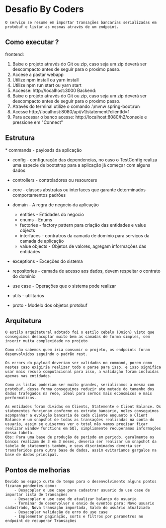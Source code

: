 <h1>Desafio By Coders</h1>

    O serviço se resume em importar transações bancarias serializadas em protobuf e listar as mesmas através de um endpoint.

<h2>Como executar ?</h2>

frontend:
1. Baixe o projeto através do Git ou zip, caso seja um zip deverá ser descompacto antes de seguir para o proximo passo.
2. Accese a pastar webapp
3. Utilize npm install ou yarn install 
4. Utilize npm run start ou yarn start
5. Accesse: http://localhost:3000
Backend:
6. Baixe o projeto através do Git ou zip, caso seja um zip deverá ser descompacto antes de seguir para o proximo passo.
7. Através do terminal utilize o comando .\mvnw spring-boot:run
8. Acesse http://localhost:8080/api/v1/statement?clientId=1
9. Para acessar o banco acesse: http://localhost:8080/h2/console e pressione em "Connect"

<h2>Estrutura</h2>
 * commands - payloads da aplicação
 
 * config - configuração das dependencias, no caso o TestConfig realiza uma especie de bootstrap para a aplicação já começar com alguns dados
 
 * controllers - controladores ou resourcers

 * core - classes abstratas ou interfaces que garante determinados comportamentos padrões

 * domain - A regra de negocio da aplicação
   - entities - Entidades do negocio
   - enums - Enums
   - factories - factory pattern para criação das entidades e value objects
   - interfaces - contratros da camada de dominio para serviços da camada de aplicação
   - value objects - Objetos de valores, agregam informações das entidades
 
 * exceptions - Exceções do sistema

 * repositories - camada de acesso aos dados, devem respeitar o contrato do dominio

 * use case - Operações que o sistema pode realizar

 * utils - utilitarios

 * proto - Modelo dos objetos protobuf

<h2>Arquitetura</h2>

    O estilo arquitetural adotado foi o estilo cebelo (Onion) visto que conseguimos desacoplar muito bem as camadas de forma simples, sem inserir muita complexidade no projeto

    Como não sabemos quem iria consumir o projeto, os endpoints foram desenvolvidos seguindo o padrão rest.

    Os errors do payload deveriam ser validados no command, porem como nestes caso exigiria realizar todo o parse para isso, e isso significa usar mais recuso computacional para isso, a validação foram incluidas apenas nas entidades.

    Como as listas poderiam ser muito grandes, serializamos a mesma com protobuf, dessa forma conseguimos reduzir ate metade do tamanho dos dados trafegados na rede, ideal para sermos mais economicos e mais performaticos.

    As entidades foram dividas em Clients, Statemente e Client Balance. Os statementes funcionam conforme os extrato bancario, neles conseguimos acompanhar a evolução bancaria de cada cliente enquanto o Client Balance é um snapshot de todas as transações realizadas na conta do usuario, assim se quisermos ver o total não vamos precisar ficar realizar window functions em SQl, simplismente recuperamos informações dessa tabela.
    Obs: Para uma base de produção de periodo em periodo, geralmente os bancos realizam de 3 em 3 meses, deveria ser realizar um snapshot da tabela de statements também, e seus discriminados deveria ser transferidos para outra base de dados, assim evitariamos gargalos na base de dados principal. 

<h2>Pontos de melhorias</h2>

    Devido ao espaço curto de tempo para o desenvolvimento alguns pontos ficaram pendentes como:
        - Desacoplar o use case para cadastrar usuario do use case de importar lista de transações
        - Desacoplar o use case de atualizar balanço do usuario
        - Terminar de desenvolver o envio de eventos para: Novo usuario cadastrado, Nova transação importada, Saldo do usuário atualziado
        - Desacoplar validação de erro do use case
        - Implementar paginação, sorts e filtros por parametros no endpoint de recuperar Transações

        
    

